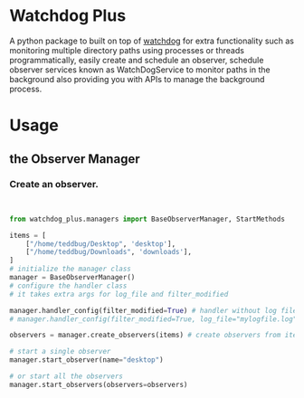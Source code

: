 # Watchdog Plus
A python package to built on top of [watchdog](https://github.com/gorakhargosh/watchdog) 
for extra functionality such
as monitoring multiple directory paths using processes or threads 
programmatically, easily create and schedule an observer, schedule observer services known
as WatchDogService to monitor paths in the background also providing you with APIs to 
manage the background process.

# Usage
## the Observer Manager
### Create an observer.

```python


from watchdog_plus.managers import BaseObserverManager, StartMethods

items = [
    ["/home/teddbug/Desktop", 'desktop'],
    ["/home/teddbug/Downloads", 'downloads'],
]
# initialize the manager class
manager = BaseObserverManager()
# configure the handler class
# it takes extra args for log_file and filter_modified

manager.handler_config(filter_modified=True) # handler without log file, logs to stdout
# manager.handler_config(filter_modified=True, log_file="mylogfile.log") # handler with log_file

observers = manager.create_observers(items) # create observers from items

# start a single observer
manager.start_observer(name="desktop")

# or start all the observers
manager.start_observers(observers=observers)
```
